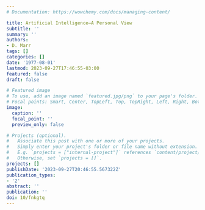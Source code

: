 ```yaml
---
# Documentation: https://wowchemy.com/docs/managing-content/

title: Artificial Intelligence—A Personal View
subtitle: ''
summary: ''
authors:
- D. Marr
tags: []
categories: []
date: '1977-08-01'
lastmod: 2023-09-27T17:46:55-03:00
featured: false
draft: false

# Featured image
# To use, add an image named `featured.jpg/png` to your page's folder.
# Focal points: Smart, Center, TopLeft, Top, TopRight, Left, Right, BottomLeft, Bottom, BottomRight.
image:
  caption: ''
  focal_point: ''
  preview_only: false

# Projects (optional).
#   Associate this post with one or more of your projects.
#   Simply enter your project's folder or file name without extension.
#   E.g. `projects = ["internal-project"]` references `content/project/deep-learning/index.md`.
#   Otherwise, set `projects = []`.
projects: []
publishDate: '2023-09-27T20:46:55.567322Z'
publication_types:
- '2'
abstract: ''
publication: ''
doi: 10/fnkgtq
---
```

